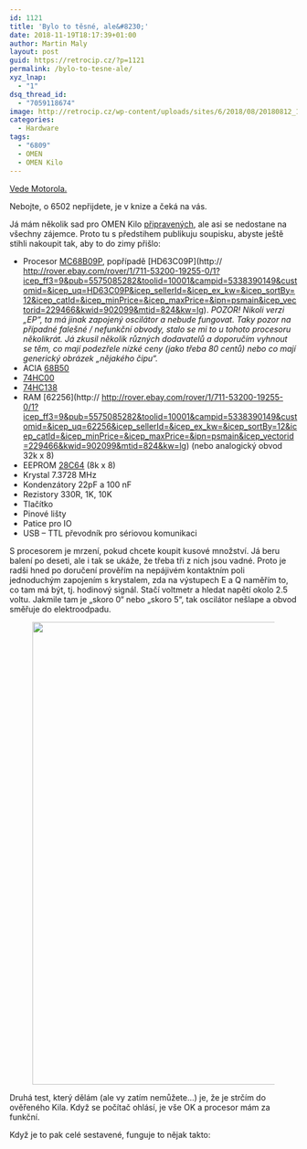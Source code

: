 ```yaml
---
id: 1121
title: 'Bylo to těsné, ale&#8230;'
date: 2018-11-19T18:17:39+01:00
author: Martin Maly
layout: post
guid: https://retrocip.cz/?p=1121
permalink: /bylo-to-tesne-ale/
xyz_lnap:
  - "1"
dsq_thread_id:
  - "7059118674"
image: http://retrocip.cz/wp-content/uploads/sites/6/2018/08/20180812_181046_HDR-1140x198.jpg
categories:
  - Hardware
tags:
  - "6809"
  - OMEN
  - OMEN Kilo
---
```

[Vede Motorola.](https://docs.google.com/forms/d/1IFKfSpwKfpAIE4K-SXmpTEES22eBNapgnh1Q6rE2U_I/viewanalytics)

<!--more Jak je to možné?-->

Nebojte, o 6502 nepřijdete, je v knize a čeká na vás.

Já mám několik sad pro OMEN Kilo [připravených](https://www.tindie.com/products/parallaxis/omen-kilo-kit/), ale asi se nedostane na všechny zájemce. Proto tu s předstihem publikuju soupisku, abyste ještě stihli nakoupit tak, aby to do zimy přišlo:

  * Procesor [MC68B09P](http://rover.ebay.com/rover/1/711-53200-19255-0/1?icep_ff3=9&pub=5575085282&toolid=10001&campid=5338390149&customid=&icep_uq=MC68B09P&icep_sellerId=&icep_ex_kw=&icep_sortBy=12&icep_catId=&icep_minPrice=&icep_maxPrice=&ipn=psmain&icep_vectorid=229466&kwid=902099&mtid=824&kw=lg), popřípadě [HD63C09P](http:// http://rover.ebay.com/rover/1/711-53200-19255-0/1?icep_ff3=9&pub=5575085282&toolid=10001&campid=5338390149&customid=&icep_uq=HD63C09P&icep_sellerId=&icep_ex_kw=&icep_sortBy=12&icep_catId=&icep_minPrice=&icep_maxPrice=&ipn=psmain&icep_vectorid=229466&kwid=902099&mtid=824&kw=lg). _POZOR! Nikoli verzi &#8222;EP&#8220;, ta má jinak zapojený oscilátor a nebude fungovat. Taky pozor na případné falešné / nefunkční obvody, stalo se mi to u tohoto procesoru několikrát. Já zkusil několik různých dodavatelů a doporučím vyhnout se těm, co mají podezřele nízké ceny (jako třeba 80 centů) nebo co mají generický obrázek &#8222;nějakého čipu&#8220;._
  * ACIA [68B50](http://rover.ebay.com/rover/1/711-53200-19255-0/1?icep_ff3=9&pub=5575085282&toolid=10001&campid=5338390149&customid=&icep_uq=68B50P&icep_sellerId=&icep_ex_kw=&icep_sortBy=12&icep_catId=&icep_minPrice=&icep_maxPrice=&ipn=psmain&icep_vectorid=229466&kwid=902099&mtid=824&kw=lg)
  * [74HC00](http://rover.ebay.com/rover/1/711-53200-19255-0/1?icep_ff3=9&pub=5575085282&toolid=10001&campid=5338390149&customid=&icep_uq=74hc00n&icep_sellerId=&icep_ex_kw=&icep_sortBy=12&icep_catId=&icep_minPrice=&icep_maxPrice=&ipn=psmain&icep_vectorid=229466&kwid=902099&mtid=824&kw=lg)
  * [74HC138](http://rover.ebay.com/rover/1/711-53200-19255-0/1?icep_ff3=9&pub=5575085282&toolid=10001&campid=5338390149&customid=&icep_uq=74hc138n&icep_sellerId=&icep_ex_kw=&icep_sortBy=12&icep_catId=&icep_minPrice=&icep_maxPrice=&ipn=psmain&icep_vectorid=229466&kwid=902099&mtid=824&kw=lg)
  * RAM [62256](http:// http://rover.ebay.com/rover/1/711-53200-19255-0/1?icep_ff3=9&pub=5575085282&toolid=10001&campid=5338390149&customid=&icep_uq=62256&icep_sellerId=&icep_ex_kw=&icep_sortBy=12&icep_catId=&icep_minPrice=&icep_maxPrice=&ipn=psmain&icep_vectorid=229466&kwid=902099&mtid=824&kw=lg) (nebo analogický obvod 32k x 8)
  * EEPROM [28C64](http://rover.ebay.com/rover/1/711-53200-19255-0/1?icep_ff3=9&pub=5575085282&toolid=10001&campid=5338390149&customid=&icep_uq=AT28C64&icep_sellerId=&icep_ex_kw=&icep_sortBy=12&icep_catId=&icep_minPrice=&icep_maxPrice=&ipn=psmain&icep_vectorid=229466&kwid=902099&mtid=824&kw=lg) (8k x 8)
  * Krystal 7.3728 MHz
  * Kondenzátory 22pF a 100 nF
  * Rezistory 330R, 1K, 10K
  * Tlačítko
  * Pinové lišty
  * Patice pro IO
  * USB &#8211; TTL převodník pro sériovou komunikaci

S procesorem je mrzení, pokud chcete koupit kusové množství. Já beru balení po deseti, ale i tak se ukáže, že třeba tři z nich jsou vadné. Proto je radši hned po doručení prověřím na nepájivém kontaktním poli jednoduchým zapojením s krystalem, zda na výstupech E a Q naměřím to, co tam má být, tj. hodinový signál. Stačí voltmetr a hledat napětí okolo 2.5 voltu. Jakmile tam je &#8222;skoro 0&#8220; nebo &#8222;skoro 5&#8220;, tak oscilátor nešlape a obvod směřuje do elektroodpadu.<figure class="wp-block-image">

<img loading="lazy" width="876" height="810" src="http://retrocip.cz/wp-content/uploads/sites/6/2018/11/6809tester_bb.png" alt="" class="wp-image-1123" srcset="https://retrocip.cz/wp-content/uploads/sites/6/2018/11/6809tester_bb.png 876w, https://retrocip.cz/wp-content/uploads/sites/6/2018/11/6809tester_bb-650x601.png 650w, https://retrocip.cz/wp-content/uploads/sites/6/2018/11/6809tester_bb-768x710.png 768w" sizes="(max-width: 876px) 100vw, 876px" /> </figure> 

Druhá test, který dělám (ale vy zatím nemůžete&#8230;) je, že je strčím do ověřeného Kila. Když se počítač ohlásí, je vše OK a procesor mám za funkční.

Když je to pak celé sestavené, funguje to nějak takto:<figure class="wp-block-embed-youtube wp-block-embed is-type-video is-provider-youtube wp-embed-aspect-16-9 wp-has-aspect-ratio">

<div class="wp-block-embed__wrapper">
</div></figure>